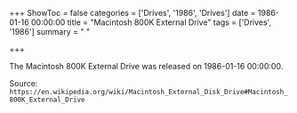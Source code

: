 +++
ShowToc = false
categories = ['Drives', '1986', 'Drives']
date = 1986-01-16 00:00:00
title = "Macintosh 800K External Drive"
tags = ['Drives', '1986']
summary = " "

+++

The Macintosh 800K External Drive was released on 1986-01-16 00:00:00.

Source: `https://en.wikipedia.org/wiki/Macintosh_External_Disk_Drive#Macintosh_800K_External_Drive`


